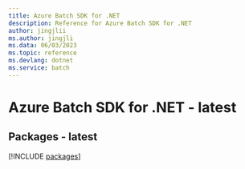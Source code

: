 ```yaml
---
title: Azure Batch SDK for .NET
description: Reference for Azure Batch SDK for .NET
author: jingjlii
ms.author: jingjli
ms.data: 06/03/2023
ms.topic: reference
ms.devlang: dotnet
ms.service: batch
---
```

# Azure Batch SDK for .NET - latest
## Packages - latest
[!INCLUDE [packages](batch-index.md)]